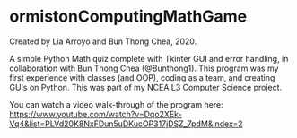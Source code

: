 # ormistonComputingMathGame
Created by Lia Arroyo and Bun Thong Chea, 2020.

A simple Python Math quiz complete with Tkinter GUI and error handling, in collaboration with Bun Thong Chea (@Bunthong1). This program was my first experience with classes (and OOP), coding as a team, and creating GUIs on Python. This was part of my NCEA L3 Computer Science project.

You can watch a video walk-through of the program here: https://www.youtube.com/watch?v=Dqo2XEk-Vq4&list=PLVd20K8NxFDun5uDKucOP317jDSZ_7pdM&index=2
